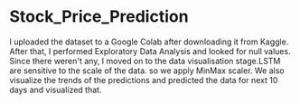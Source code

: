 # Stock_Price_Prediction

I uploaded the dataset to a Google Colab after downloading it from Kaggle. After that, I performed Exploratory Data Analysis and looked for null values. Since there weren't any, I moved on to the data visualisation stage.LSTM are sensitive to the scale of the data. so we apply MinMax scaler. We also visualize the trends of the predictions and predicted the data for next 10 days and visualized that.
